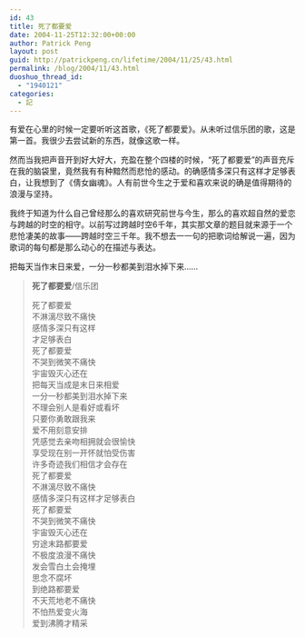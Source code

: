 ```yaml
---
id: 43
title: 死了都要爱
date: 2004-11-25T12:32:00+00:00
author: Patrick Peng
layout: post
guid: http://patrickpeng.cn/lifetime/2004/11/25/43.html
permalink: /blog/2004/11/43.html
duoshuo_thread_id:
  - "1940121"
categories:
  - 記
---
```

<p>有爱在心里的时候一定要听听这首歌，《死了都要爱》。从未听过信乐团的歌，这是第一首。我很少去尝试新的东西，就像这歌一样。</p>  <p>然而当我把声音开到好大好大，充盈在整个四楼的时候，“死了都要爱”的声音充斥在我的脑袋里，竟然我有有种黯然而悲怆的感动。的确感情多深只有这样才足够表白，让我想到了《倩女幽魂》。人有前世今生之于爱和喜欢来说的确是值得期待的浪漫与坚持。</p>  <p>我终于知道为什么自己曾经那么的喜欢研究前世与今生，那么的喜欢超自然的爱恋与跨越的时空的相守。以前写过跨越时空6千年，其实那文章的题目就来源于一个悲怆凄美的故事——跨越时空三千年。我不想去一一句的把歌词给解说一遍，因为歌词的每句都是那么动心的在描述与表达。</p>  <p>把每天当作末日来爱，一分一秒都美到泪水掉下来……</p>  <blockquote>   <p><b>死了都要爱</b>/信乐团</p>    <p>死了都要爱      <br />不淋漓尽致不痛快       <br />感情多深只有这样       <br />才足够表白       <br />死了都要爱       <br />不哭到微笑不痛快       <br />宇宙毁灭心还在       <br />把每天当成是末日来相爱       <br />一分一秒都美到泪水掉下来       <br />不理会别人是看好或看坏       <br />只要你勇敢跟我来       <br />爱不用刻意安排       <br />凭感觉去亲吻相拥就会很愉快       <br />享受现在别一开怀就怕受伤害       <br />许多奇迹我们相信才会存在       <br />死了都要爱       <br />不淋漓尽致不痛快       <br />感情多深只有这样才足够表白       <br />死了都要爱       <br />不哭到微笑不痛快       <br />宇宙毁灭心还在       <br />穷途末路都要爱       <br />不极度浪漫不痛快       <br />发会雪白土会掩埋       <br />思念不腐坏       <br />到绝路都要爱       <br />不天荒地老不痛快       <br />不怕热爱变火海       <br />爱到沸腾才精采</p></blockquote>